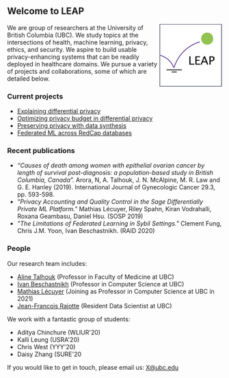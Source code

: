 ## Welcome to LEAP

<img src="./leap-logo.jpg" width="150" height="150" align="right" />

We are group of researchers at the University of British Columbia (UBC). We study topics at the intersections of health, machine learning, privacy, ethics, and security. We aspire to build usable privacy-enhancing systems that can be readily deployed in healthcare domains. We pursue a variety of projects and collaborations, some of which are detailed below.

### Current projects

- [Explaining differential privacy](./explaining-dp.md)
- [Optimizing privacy budget in differential privacy](./budget-optimization.md)
- [Preserving privacy with data synthesis](./synthesizing-data.md)
- [Federated ML across RedCap databases](./federated-ml-rcap.md)

### Recent publications

- *“Causes of death among women with epithelial ovarian cancer by length of survival post-diagnosis: a population-based study in British Columbia, Canada”.* Arora, N, A. Talhouk, J. N. McAlpine, M. R. Law and G. E. Hanley (2019). International Journal of Gynecologic Cancer 29.3, pp. 593-598.
- *"Privacy Accounting and Quality Control in the Sage Differentially Private ML Platform."* Mathias Lécuyer, Riley Spahn, Kiran Vodrahalli, Roxana Geambasu, Daniel Hsu. (SOSP 2019) 
- *"The Limitations of Federated Learning in Sybil Settings."* Clement Fung, Chris J.M. Yoon, Ivan Beschastnikh. (RAID 2020)

### People

Our research team includes:

- [Aline Talhouk](http://alinetalhouk.com/) (Professor in Faculty of Medicine at UBC)
- [Ivan Beschastnikh](https://www.cs.ubc.ca/~bestchai/) (Professor in Computer Science at UBC)
- [Mathias Lécuyer](http://mathias.lecuyer.me/) (Joining as Professor in Computer Science at UBC in 2021)
- [Jean-Francois Rajotte](https://scholar.google.com/citations?user=rDYYdUUAAAAJ&hl=en) (Resident Data Scientist at UBC)

We work with a fantastic group of students:

- Aditya Chinchure (WLIUR'20)
- Kalli Leung (USRA'20)
- Chris West (YYY'20)
- Daisy Zhang (SURE'20


If you would like to get in touch, please email us: X@ubc.edu


